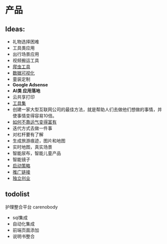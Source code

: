 # 产品

## Ideas:

* 礼物选择困难
* 工具类应用
* 出行场景应用
* 视频搬运工具
* [爬虫工具](https://tech.youzan.com/shi-yong-puppeteerda-jian-tong-hai-bao-xuan-ran-fu-wu/)
* [数据可视化](https://www.zhihu.com/question/290568141/answer/470785383)
* 童装定制
* **Google Adsense**
* **AI类 应用落地**
* 云共享打印
* [工具集](https://juejin.im/post/5a2df418f265da43294dfe3a)
* 创建一家大型互联网公司的最佳方法，就是帮助人们去做他们想做的事情，并使事情变得容易10倍。
* [如何不靠运气变得富有](https://github.com/taosue/how-to-get-rich-without-getting-lucky/)
* 迭代方式去做一件事
* 对杠杆要有了解
* 生成旅游痕迹，图片和地图
* 实时地图，真实场景
* 智能尿布，智能儿童产品
* 智能镜子
* [启动策略](https://blog.asmartbear.com/kung-fu.html)
* [推广链接](https://www.dingdanxia.com/hotlist)
* [独立创业](https://news.ycombinator.com/item?id=25717006)



## todolist

 护理整合平台 carenobody

* sql集成
* 自动化集成
* 前端页面添加
* 说明书整合







